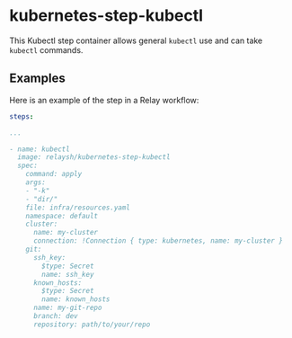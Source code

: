 # kubernetes-step-kubectl

This Kubectl step container allows general `kubectl` use and can take `kubectl` commands.

## Examples

Here is an example of the step in a Relay workflow:

```YAML
steps:

...

- name: kubectl
  image: relaysh/kubernetes-step-kubectl
  spec:
    command: apply
    args: 
    - "-k"
    - "dir/"
    file: infra/resources.yaml
    namespace: default
    cluster:
      name: my-cluster
      connection: !Connection { type: kubernetes, name: my-cluster }
    git: 
      ssh_key:
        $type: Secret
        name: ssh_key
      known_hosts:
        $type: Secret
        name: known_hosts
      name: my-git-repo
      branch: dev
      repository: path/to/your/repo
```
